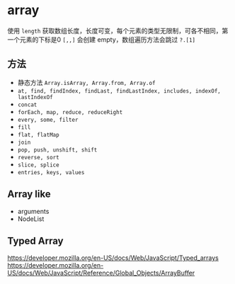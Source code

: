 # array

使用 `length` 获取数组长度，长度可变，每个元素的类型无限制，可各不相同，第一个元素的下标是0
`[,,]` 会创建 empty，数组遍历方法会跳过
`?.[1]`

## 方法

* 静态方法 `Array.isArray, Array.from, Array.of`
* `at, find, findIndex, findLast, findLastIndex, includes, indexOf, lastIndexOf`
* `concat`
* `forEach, map, reduce, reduceRight`
* `every, some, filter`
* `fill`
* `flat, flatMap`
* `join`
* `pop, push, unshift, shift`
* `reverse, sort`
* `slice, splice`
* `entries, keys, values`

## Array like

* arguments
* NodeList

## Typed Array

<https://developer.mozilla.org/en-US/docs/Web/JavaScript/Typed_arrays>
<https://developer.mozilla.org/en-US/docs/Web/JavaScript/Reference/Global_Objects/ArrayBuffer>
